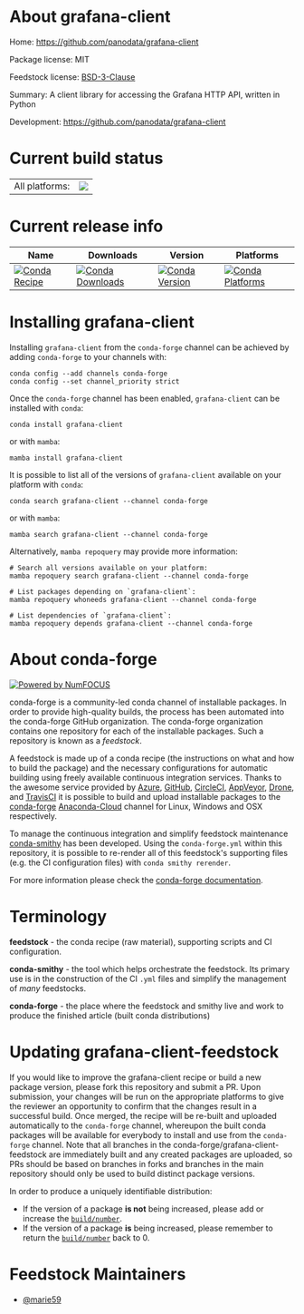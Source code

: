 About grafana-client
====================

Home: https://github.com/panodata/grafana-client

Package license: MIT

Feedstock license: [BSD-3-Clause](https://github.com/conda-forge/grafana-client-feedstock/blob/main/LICENSE.txt)

Summary: A client library for accessing the Grafana HTTP API, written in Python

Development: https://github.com/panodata/grafana-client

Current build status
====================


<table><tr><td>All platforms:</td>
    <td>
      <a href="https://dev.azure.com/conda-forge/feedstock-builds/_build/latest?definitionId=18590&branchName=main">
        <img src="https://dev.azure.com/conda-forge/feedstock-builds/_apis/build/status/grafana-client-feedstock?branchName=main">
      </a>
    </td>
  </tr>
</table>

Current release info
====================

| Name | Downloads | Version | Platforms |
| --- | --- | --- | --- |
| [![Conda Recipe](https://img.shields.io/badge/recipe-grafana--client-green.svg)](https://anaconda.org/conda-forge/grafana-client) | [![Conda Downloads](https://img.shields.io/conda/dn/conda-forge/grafana-client.svg)](https://anaconda.org/conda-forge/grafana-client) | [![Conda Version](https://img.shields.io/conda/vn/conda-forge/grafana-client.svg)](https://anaconda.org/conda-forge/grafana-client) | [![Conda Platforms](https://img.shields.io/conda/pn/conda-forge/grafana-client.svg)](https://anaconda.org/conda-forge/grafana-client) |

Installing grafana-client
=========================

Installing `grafana-client` from the `conda-forge` channel can be achieved by adding `conda-forge` to your channels with:

```
conda config --add channels conda-forge
conda config --set channel_priority strict
```

Once the `conda-forge` channel has been enabled, `grafana-client` can be installed with `conda`:

```
conda install grafana-client
```

or with `mamba`:

```
mamba install grafana-client
```

It is possible to list all of the versions of `grafana-client` available on your platform with `conda`:

```
conda search grafana-client --channel conda-forge
```

or with `mamba`:

```
mamba search grafana-client --channel conda-forge
```

Alternatively, `mamba repoquery` may provide more information:

```
# Search all versions available on your platform:
mamba repoquery search grafana-client --channel conda-forge

# List packages depending on `grafana-client`:
mamba repoquery whoneeds grafana-client --channel conda-forge

# List dependencies of `grafana-client`:
mamba repoquery depends grafana-client --channel conda-forge
```


About conda-forge
=================

[![Powered by
NumFOCUS](https://img.shields.io/badge/powered%20by-NumFOCUS-orange.svg?style=flat&colorA=E1523D&colorB=007D8A)](https://numfocus.org)

conda-forge is a community-led conda channel of installable packages.
In order to provide high-quality builds, the process has been automated into the
conda-forge GitHub organization. The conda-forge organization contains one repository
for each of the installable packages. Such a repository is known as a *feedstock*.

A feedstock is made up of a conda recipe (the instructions on what and how to build
the package) and the necessary configurations for automatic building using freely
available continuous integration services. Thanks to the awesome service provided by
[Azure](https://azure.microsoft.com/en-us/services/devops/), [GitHub](https://github.com/),
[CircleCI](https://circleci.com/), [AppVeyor](https://www.appveyor.com/),
[Drone](https://cloud.drone.io/welcome), and [TravisCI](https://travis-ci.com/)
it is possible to build and upload installable packages to the
[conda-forge](https://anaconda.org/conda-forge) [Anaconda-Cloud](https://anaconda.org/)
channel for Linux, Windows and OSX respectively.

To manage the continuous integration and simplify feedstock maintenance
[conda-smithy](https://github.com/conda-forge/conda-smithy) has been developed.
Using the ``conda-forge.yml`` within this repository, it is possible to re-render all of
this feedstock's supporting files (e.g. the CI configuration files) with ``conda smithy rerender``.

For more information please check the [conda-forge documentation](https://conda-forge.org/docs/).

Terminology
===========

**feedstock** - the conda recipe (raw material), supporting scripts and CI configuration.

**conda-smithy** - the tool which helps orchestrate the feedstock.
                   Its primary use is in the construction of the CI ``.yml`` files
                   and simplify the management of *many* feedstocks.

**conda-forge** - the place where the feedstock and smithy live and work to
                  produce the finished article (built conda distributions)


Updating grafana-client-feedstock
=================================

If you would like to improve the grafana-client recipe or build a new
package version, please fork this repository and submit a PR. Upon submission,
your changes will be run on the appropriate platforms to give the reviewer an
opportunity to confirm that the changes result in a successful build. Once
merged, the recipe will be re-built and uploaded automatically to the
`conda-forge` channel, whereupon the built conda packages will be available for
everybody to install and use from the `conda-forge` channel.
Note that all branches in the conda-forge/grafana-client-feedstock are
immediately built and any created packages are uploaded, so PRs should be based
on branches in forks and branches in the main repository should only be used to
build distinct package versions.

In order to produce a uniquely identifiable distribution:
 * If the version of a package **is not** being increased, please add or increase
   the [``build/number``](https://docs.conda.io/projects/conda-build/en/latest/resources/define-metadata.html#build-number-and-string).
 * If the version of a package **is** being increased, please remember to return
   the [``build/number``](https://docs.conda.io/projects/conda-build/en/latest/resources/define-metadata.html#build-number-and-string)
   back to 0.

Feedstock Maintainers
=====================

* [@marie59](https://github.com/marie59/)

